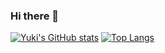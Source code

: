 ### Hi there 👋
[![Yuki's GitHub stats](https://github-readme-stats.vercel.app/api?username=yuki1582&theme=vue-dark&show_icons=true)](https://github.com/yuki1582/github-readme-stats)
[![Top Langs](https://github-readme-stats.vercel.app/api/top-langs/?username=yuki1582&layout=compact)](https://github.com/yuki1582/github-readme-stats)
<!--
**yuki1582/yuki1582** is a ✨ _special_ ✨ repository because its `README.md` (this file) appears on your GitHub profile.

Here are some ideas to get you started:

- 🔭 I’m currently working on ...
- 🌱 I’m currently learning ...
- 👯 I’m looking to collaborate on ...
- 🤔 I’m looking for help with ...
- 💬 Ask me about ...
- 📫 How to reach me: ...
- 😄 Pronouns: ...
- ⚡ Fun fact: ...
-->
